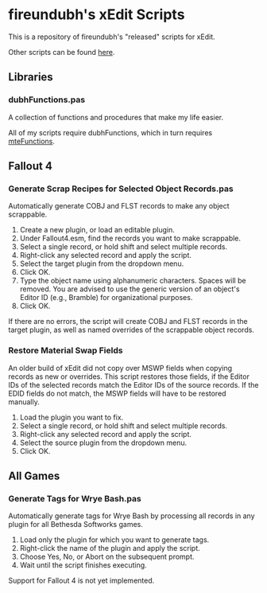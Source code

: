 # fireundubh's xEdit Scripts

This is a repository of fireundubh's "released" scripts for xEdit.

Other scripts can be found [here](https://drive.google.com/folderview?id=0B0o3cG8Q52tpeTd1VjZ0QU5TN1E&usp=sharing#list).

## Libraries

### dubhFunctions.pas

A collection of functions and procedures that make my life easier.

All of my scripts require dubhFunctions, which in turn requires [mteFunctions](https://github.com/matortheeternal/TES5EditScripts/blob/master/Edit%20Scripts/mteFunctions.pas).

## Fallout 4

### Generate Scrap Recipes for Selected Object Records.pas

Automatically generate COBJ and FLST records to make any object scrappable.

1. Create a new plugin, or load an editable plugin.
2. Under Fallout4.esm, find the records you want to make scrappable.
3. Select a single record, or hold shift and select multiple records.
4. Right-click any selected record and apply the script.
5. Select the target plugin from the dropdown menu.
6. Click OK.
7. Type the object name using alphanumeric characters. Spaces will be removed. You are advised to use the generic version of an object's Editor ID (e.g., Bramble) for organizational purposes.
8. Click OK.

If there are no errors, the script will create COBJ and FLST records in the
target plugin, as well as named overrides of the scrappable object records.

### Restore Material Swap Fields

An older build of xEdit did not copy over MSWP fields when copying records as new or overrides. This script restores those fields, if the Editor IDs of the selected records match the Editor IDs of the source records. If the EDID fields do not match, the MSWP fields will have to be restored manually.

1. Load the plugin you want to fix.
2. Select a single record, or hold shift and select multiple records.
3. Right-click any selected record and apply the script.
4. Select the source plugin from the dropdown menu.
5. Click OK.

## All Games

### Generate Tags for Wrye Bash.pas

Automatically generate tags for Wrye Bash by processing all records in any plugin for all Bethesda Softworks games.

1. Load only the plugin for which you want to generate tags.
2. Right-click the name of the plugin and apply the script.
3. Choose Yes, No, or Abort on the subsequent prompt.
4. Wait until the script finishes executing.

Support for Fallout 4 is not yet implemented.
